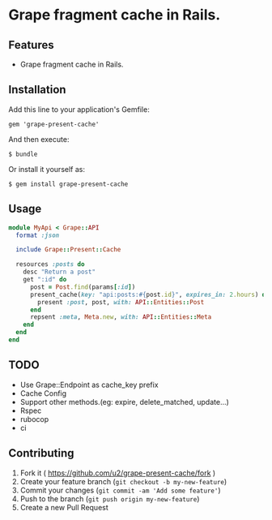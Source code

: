 # Grape fragment cache in Rails.

## Features

- Grape fragment cache in Rails.

## Installation

Add this line to your application's Gemfile:

    gem 'grape-present-cache'

And then execute:

    $ bundle

Or install it yourself as:

    $ gem install grape-present-cache

## Usage

```ruby
module MyApi < Grape::API
  format :json

  include Grape::Present::Cache

  resources :posts do
    desc "Return a post"
    get ":id" do
      post = Post.find(params[:id])
      present_cache(key: "api:posts:#{post.id}", expires_in: 2.hours) do
        present :post, post, with: API::Entities::Post
      end
      repsent :meta, Meta.new, with: API::Entities::Meta
    end
  end
end
```

## TODO

- Use Grape::Endpoint as cache_key prefix
- Cache Config
- Support other methods.(eg: expire, delete_matched, update...)
- Rspec
- rubocop
- ci

## Contributing

1. Fork it ( https://github.com/u2/grape-present-cache/fork )
2. Create your feature branch (`git checkout -b my-new-feature`)
3. Commit your changes (`git commit -am 'Add some feature'`)
4. Push to the branch (`git push origin my-new-feature`)
5. Create a new Pull Request
